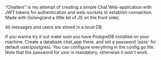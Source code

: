 "Chatters" is my attempt of creating a simple Chat Web-application with JWT tokens for authentication and web-sockets to establish connection. 
Made with Golang(and a little bit of JS on the front side).

All messages and users are stored in a local DB.

If you wanna try it out make sure you have PostgreDB installed on your machine.
Create a database chat_app there, and set a password 'pass' for default user(postgres).
You can configure everything in the config.go file.
Note that the password for user is mandatory, otherwise it won't work.
